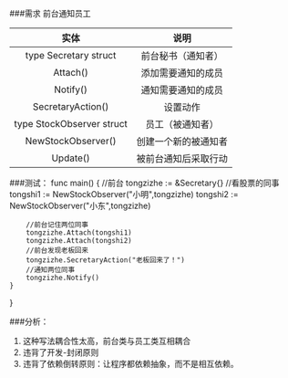 ###需求
前台通知员工

实体 | 说明
:---: | :---:
type Secretary struct | 前台秘书（通知者）
Attach() | 添加需要通知的成员
Notify() | 通知需要通知的成员
SecretaryAction() | 设置动作
type StockObserver struct | 员工（被通知者）
NewStockObserver() | 创建一个新的被通知者
Update() | 被前台通知后采取行动

###测试：
    func main()  {
        //前台
        tongzizhe := &Secretary{}
        //看股票的同事
        tongshi1 := NewStockObserver("小明",tongzizhe)
        tongshi2 := NewStockObserver("小东",tongzizhe)
    
        //前台记住两位同事
        tongzizhe.Attach(tongshi1)
        tongzizhe.Attach(tongshi2)
        //前台发现老板回来
        tongzizhe.SecretaryAction("老板回来了！")
        //通知两位同事
        tongzizhe.Notify()
    }

}

###分析：
1. 这种写法耦合性太高，前台类与员工类互相耦合
2. 违背了开发-封闭原则
3. 违背了依赖倒转原则：让程序都依赖抽象，而不是相互依赖。

